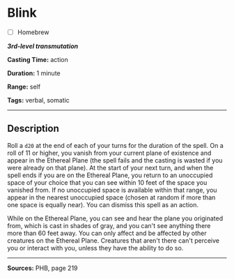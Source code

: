 # Blink

- [ ] Homebrew

***3rd-level transmutation***

**Casting Time:** action

**Duration:** 1 minute

**Range:** self

**Tags:** verbal, somatic

---

## Description
Roll a `d20` at the end of each of your turns for the duration of the spell.
On a roll of 11 or higher, you vanish from your current plane of existence and appear in the Ethereal Plane (the spell fails and the casting is wasted if you were already on that plane).
At the start of your next turn, and when the spell ends if you are on the Ethereal Plane, you return to an unoccupied space of your choice that you can see within 10 feet of the space you vanished from.
If no unoccupied space is available within that range, you appear in the nearest unoccupied space (chosen at random if more than one space is equally near).
You can dismiss this spell as an action.

While on the Ethereal Plane, you can see and hear the plane you originated from, which is cast in shades of gray, and you can't see anything there more than 60 feet away.
You can only affect and be affected by other creatures on the Ethereal Plane.
Creatures that aren't there can't perceive you or interact with you, unless they have the ability to do so.

---

**Sources:** PHB, page 219
